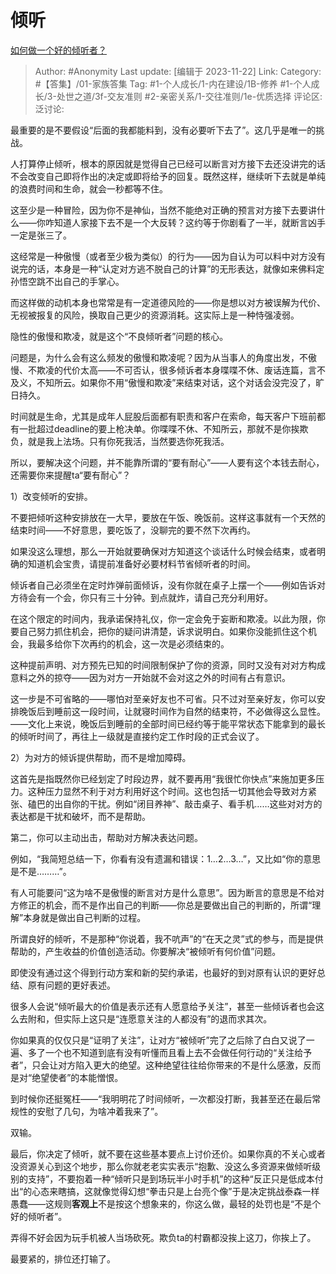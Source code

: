 # 倾听
[如何做一个好的倾听者？](https://www.zhihu.com/question/19674750/answer/3298126471)

> Author: #Anonymity
> Last update: [编辑于 2023-11-22]
> Link:
> Category: #【答集】/01-家族答集
> Tag: #1-个人成长/1-内在建设/1B-修养 #1-个人成长/3-处世之道/3f-交友准则 #2-亲密关系/1-交往准则/1e-优质选择
> 评论区:
> 泛讨论:

最重要的是不要假设“后面的我都能料到，没有必要听下去了”。这几乎是唯一的挑战。

人打算停止倾听，根本的原因就是觉得自己已经可以断言对方接下去还没讲完的话不会改变自己即将作出的决定或即将给予的回复。既然这样，继续听下去就是单纯的浪费时间和生命，就会一秒都等不住。

这至少是一种冒险，因为你不是神仙，当然不能绝对正确的预言对方接下去要讲什么——你咋知道人家接下去不是一个大反转？这约等于你剧看了一半，就断言凶手一定是张三了。

这经常是一种傲慢（或者至少极为类似）的行为——因为自认为可以料中对方没有说完的话，本身是一种“认定对方逃不脱自己的计算”的无形表达，就像如来佛料定孙悟空跳不出自己的手掌心。

而这样做的动机本身也常常是有一定道德风险的——你是想以对方被误解为代价、无视被报复的风险，换取自己更少的资源消耗。这实际上是一种恃强凌弱。

隐性的傲慢和欺凌，就是这个“不良倾听者”问题的核心。

问题是，为什么会有这么频发的傲慢和欺凌呢？因为从当事人的角度出发，不傲慢、不欺凌的代价太高——不可否认，很多倾诉者本身喋喋不休、废话连篇，言不及义，不知所云。如果你不用“傲慢和欺凌”来结束对话，这个对话会没完没了，旷日持久。

时间就是生命，尤其是成年人屁股后面都有职责和客户在索命，每天客户下班前都有一批超过deadline的要上枪决单。你喋喋不休、不知所云，那就不是你挨欺负，就是我上法场。只有你死我活，当然要选你死我活。

所以，要解决这个问题，并不能靠所谓的“要有耐心”——人要有这个本钱去耐心，还需要你来提醒ta“要有耐心”？

1）改变倾听的安排。

不要把倾听这种安排放在一大早，要放在午饭、晚饭前。这样这事就有一个天然的结束时间——不好意思，要吃饭了，没聊完的要不然下次再约。

如果没这么理想，那么一开始就要确保对方知道这个谈话什么时候会结束，或者明确的知道机会宝贵，请提前准备好必要材料节省倾听者的时间。

倾诉者自己必须坐在定时炸弹前面倾诉，没有你就在桌子上摆一个——例如告诉对方待会有一个会，你只有三十分钟。到点就炸，请自己充分利用好。

在这个限定的时间内，我承诺保持礼仪，你一定会免于妄断和欺凌。以此为限，你要自己努力抓住机会，把你的疑问讲清楚，诉求说明白。如果你没能抓住这个机会，我最多给你下次再约的机会，这一次是必须结束的。

这种提前声明、对方预先已知的时间限制保护了你的资源，同时又没有对对方构成意料之外的掠夺——因为对方一开始就不会对这之外的时间有占有意识。

这一步是不可省略的——哪怕对至亲好友也不可省。只不过对至亲好友，你可以安排晚饭后到睡前这一段时间，让就寝时间作为自然的结束符，不必做得这么显性。——文化上来说，晚饭后到睡前的全部时间已经约等于能平常状态下能拿到的最长的倾听时间了，再往上一级就是直接约定工作时段的正式会议了。

2）为对方的倾诉提供帮助，而不是增加障碍。

这首先是指既然你已经划定了时段边界，就不要再用“我很忙你快点”来施加更多压力。这种压力显然不利于对方利用好这个时间。这也包括一切其他会导致对方紧张、磕巴的出自你的干扰。例如“闭目养神”、敲击桌子、看手机……这些对对方的表达都是干扰和破坏，而不是帮助。

第二，你可以主动出击，帮助对方解决表达问题。

例如，“我简短总结一下，你看有没有遗漏和错误：1…2…3…”，又比如“你的意思是不是………”。

有人可能要问“这为啥不是傲慢的断言对方是什么意思”。因为断言的意思是不给对方修正的机会，而不是作出自己的判断——你总是要做出自己的判断的，所谓“理解”本身就是做出自己判断的过程。

所谓良好的倾听，不是那种“你说着，我不吭声”的“在天之灵”式的参与，而是提供帮助的，产生收益的价值创造活动。你要解决“被倾听有何价值”问题。

即使没有通过这个得到行动方案和新的契约承诺，也最好的到对原有认识的更好总结、原有问题的更好表述。

很多人会说“倾听最大的价值是表示还有人愿意给予关注”，甚至一些倾诉者也会这么去附和，但实际上这只是“连愿意关注的人都没有”的退而求其次。

你如果真的仅仅只是“证明了关注”，让对方“被倾听”完了之后除了白白又说了一遍、多了一个也不知道到底有没有听懂而且看上去不会做任何行动的“关注给予者”，只会让对方陷入更大的绝望。这种绝望往往给你带来的不是什么感激，反而是对“绝望使者”的本能憎恨。

到时候你还挺冤枉——“我明明花了时间倾听，一次都没打断，我甚至还在最后常规性的安慰了几句，为啥冲着我来了”。

双输。

最后，你决定了倾听，就不要在这些基本要点上讨价还价。如果你真的不关心或者没资源关心到这个地步，那么你就老老实实表示“抱歉、没这么多资源来做倾听级别的支持”，不要抱着一种“倾听只是到场玩半小时手机”的这种“反正只是低成本付出“的心态来瞎搞，这就像觉得幻想“拳击只是上台亮个像”于是决定挑战泰森一样愚蠢——这规则**客观上**不是按这个想象来的，你这么做，最轻的处罚也是“不是个好的倾听者”。

弄得不好会因为玩手机被人当场砍死。欺负ta的村霸都没挨上这刀，你挨上了。

最要紧的，排位还打输了。
